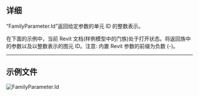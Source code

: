 ## 详细
“FamilyParameter.Id”返回给定参数的单元 ID 的整数表示。

在下面的示例中，当前 Revit 文档(样例模型中的门族)处于打开状态。将返回族中的参数以及以整数表示的图元 ID。注意: 内置 Revit 参数的前缀为负数 (-)。
___
## 示例文件

![FamilyParameter.Id](./Revit.Elements.FamilyParameter.Id_img.jpg)

